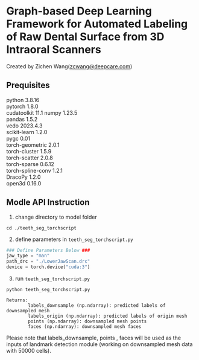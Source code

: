 **Graph-based Deep Learning Framework for Automated Labeling of Raw Dental Surface from 3D Intraoral Scanners**
==============================================================================================================================

Created by Zichen Wang(zcwang@deepcare.com)


Prequisites
------------
python 3.8.16  
pytorch 1.8.0  
cudatoolkit 11.1
numpy 1.23.5  
pandas 1.5.2  
vedo 2023.4.3  
scikit-learn 1.2.0  
pygc 0.01   
torch-geometric 2.0.1   
torch-cluster 1.5.9  
torch-scatter 2.0.8  
torch-sparse 0.6.12  
torch-spline-conv 1.2.1  
DracoPy 1.2.0  
open3d 0.16.0



Modle API Instruction
-------------------------------------

1. change directory to model folder
```
cd ./teeth_seg_torchscript
```

2. define parameters in `teeth_seg_torchscript.py`

```py
### Define Parameters Below ###
jaw_type = "man"
path_drc = "./LowerJawScan.drc"
device = torch.device("cuda:3")
```
3. run `teeth_seg_torchscript.py`
```
python teeth_seg_torchscript.py
```
```
Returns:
        labels_downsample (np.ndarray): predicted labels of downsampled mesh
        labels_origin (np.ndarray): predicted labels of origin mesh
        points (np.ndarray): downsampled mesh points
        faces (np.ndarray): downsampled mesh faces
```
Please note that labels_downsample, points , faces will be used as the inputs of landmark detection module (working on downsampled mesh data with 50000 cells).